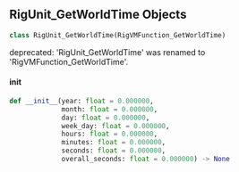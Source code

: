 ## RigUnit_GetWorldTime Objects

```python
class RigUnit_GetWorldTime(RigVMFunction_GetWorldTime)
```

deprecated: 'RigUnit_GetWorldTime' was renamed to 'RigVMFunction_GetWorldTime'.

<a id="unreal.RigUnit_GetWorldTime.__init__"></a>

#### __init__

```python
def __init__(year: float = 0.000000,
             month: float = 0.000000,
             day: float = 0.000000,
             week_day: float = 0.000000,
             hours: float = 0.000000,
             minutes: float = 0.000000,
             seconds: float = 0.000000,
             overall_seconds: float = 0.000000) -> None
```

<a id="unreal.RigVMFunction_FramesToSeconds"></a>